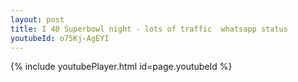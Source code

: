 ```yaml
---
layout: post
title: I 40 Superbowl night - lots of traffic  whatsapp status
youtubeId: o75Kj-AgEYI
---
```


{% include youtubePlayer.html id=page.youtubeId %}
